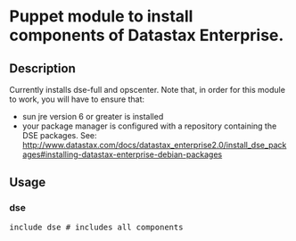 # Puppet module to install components of Datastax Enterprise.

## Description
Currently installs dse-full and opscenter.
Note that, in order for this module to work, you will have to ensure that:
* sun jre version 6 or greater is installed
* your package manager is configured with a repository containing the
  DSE packages.  See: http://www.datastax.com/docs/datastax_enterprise2.0/install_dse_packages#installing-datastax-enterprise-debian-packages

## Usage

### dse
<pre>
include dse # includes all components
</pre>

